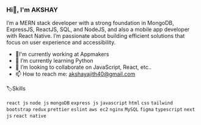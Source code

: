 ### Hi👋, I'm  AKSHAY

I’m a MERN stack developer with a strong foundation in MongoDB, ExpressJS, ReactJS, SQL, and NodeJS, and also a mobile app developer with React Native. I’m passionate about building efficient solutions that focus on user experience and accessibility.

- 🔭I'm currently working at Appmakers
- 🌱 I’m currently learning Python
- 👯 I’m looking to collaborate on JavaScript, React, etc..
- 📫 How to reach me: akshayajith40@gmail.com

🏷️Skills

`react js` `node js` `mongoDB` `express js` `javascript` `html` `css` `tailwind` `bootstrap` `redux` `prettier` `eslint` `aws ec2` `nginx` `MySQL` `figma`
`typescript` `next js` `react native`

